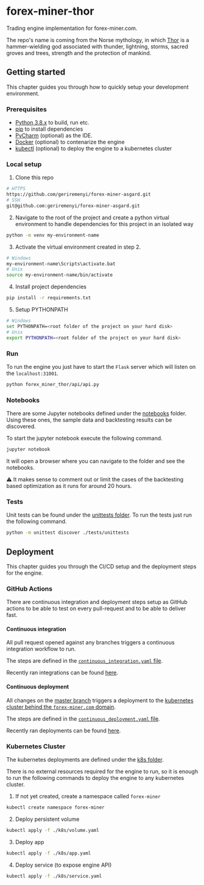 # forex-miner-thor

Trading engine implementation for forex-miner.com. 

The repo's name is coming from the Norse mythology, in which [Thor](https://en.wikipedia.org/wiki/Thor) is a hammer-wielding god associated with thunder, lightning, storms, sacred groves and trees, strength and the protection of mankind.

## Getting started

This chapter guides you through how to quickly setup your development environment.

### Prerequisites

- [Python 3.8.x](https://www.python.org/) to build, run etc.
- [pip](https://pip.pypa.io/en/stable/) to install dependencies
- [PyCharm](https://www.jetbrains.com/pycharm/) (optional) as the IDE.
- [Docker](https://www.docker.com/products/docker-desktop) (optional) to contenarize the engine
- [kubectl](https://kubernetes.io/docs/tasks/tools/install-kubectl/) (optional) to deploy the engine to a kubernetes cluster

### Local setup

1. Clone this repo
```bash
# HTTPS
https://github.com/geriremenyi/forex-miner-asgard.git
# SSH
git@github.com:geriremenyi/forex-miner-asgard.git
```

2. Navigate to the root of the project and create a python virtual environment to handle dependencies for this project in an isolated way
```bash
python -m venv my-environment-name
```

3. Activate the virtual environment created in step 2.
```bash
# Windows
my-environment-name\Scripts\activate.bat
# Unix
source my-environment-name/bin/activate
```

4. Install project dependencies
```bash
pip install -r requirements.txt
```

5. Setup PYTHONPATH
```bash
# Windows
set PYTHONPATH=<root folder of the project on your hard disk>
# Unix
export PYTHONPATH=<root folder of the project on your hard disk>
```

### Run

To run the engine you just have to start the `Flask` server which will listen on the `localhost:31001`.

```bash
python forex_miner_thor/api/api.py
```

### Notebooks

There are some Jupyter notebooks defined under the [notebooks](notebooks) folder. Using these ones, the sample data and backtesting results can be discovered.

To start the jupyter notebook execute the following command.
```bash
jupyter notebook
```

It will open a browser where you can navigate to the folder and see the notebooks.

:warning: It makes sense to comment out or limit the cases of the backtesting based optimization as it runs for around 20 hours.

### Tests

Unit tests can be found under the [unittests folder](tests/unittests). To run the tests just run the following command.
```bash
python -m unittest discover ./tests/unittests
```

## Deployment

This chapter guides you through the CI/CD setup and the deployment steps for the engine.

### GitHub Actions

There are continuous integration and deployment steps setup as GitHub actions to be able to test on every pull-request and to be able to deliver fast. 

#### Continuous integration

All pull request opened against any branches triggers a continuous integration workflow to run.

The steps are defined in the [`continuous_integration.yaml` file](.github/workflows/continuous_integration.yaml).

Recently ran integrations can be found [here](https://github.com/geriremenyi/forex-miner-thor/actions?query=workflow%3A"Continuous+Integration").

#### Continuous deployment

All changes on the [master branch](https://github.com/geriremenyi/forex-miner-thor/tree/master) triggers a deployment to the [kubernetes cluster behind the `forex-miner.com` domain](https://github.com/geriremenyi/forex-miner-asgard).

The steps are defined in the [`continuous_deployment.yaml` file](.github/workflows/continuous_deployment.yaml).

Recently ran deployments can be found [here](https://github.com/geriremenyi/forex-miner-thor/actions?query=workflow%3A"Continuous+Deployment").

### Kubernetes Cluster

The kubernetes deployments are defined under the [k8s folder](k8s).

There is no external resources required for the engine to run, so it is enough to run the following commands to deploy the engine to any kubernetes cluster.
1. If not yet created, create a namespace called `forex-miner`
```bash
kubectl create namespace forex-miner
```
2. Deploy persistent volume
```bash
kubectl apply -f ./k8s/volume.yaml
```
3. Deploy app
```bash
kubectl apply -f ./k8s/app.yaml
```
4. Deploy service (to expose engine API)
```bash
kubectl apply -f ./k8s/service.yaml
```